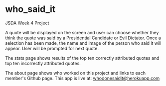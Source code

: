 # who_said_it
JSDA Week 4 Project

A quote will be displayed on the screen and user can choose whether they think the quote was said by a Presidential Candidate or Evil Dictator. Once a selection has been made, the name and image of the person who said it will appear. User will be prompted for next quote.

The stats page shows results of the top ten correctly attributed quotes and top ten incorrectly attributed quotes.

The about page shows who worked on this project and links to each member's Github page.
This app is live at: whodonesaidit@herokuapp.com

